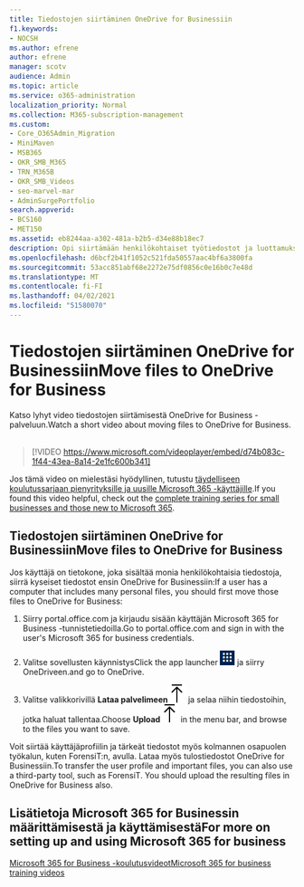 ```yaml
---
title: Tiedostojen siirtäminen OneDrive for Businessiin
f1.keywords:
- NOCSH
ms.author: efrene
author: efrene
manager: scotv
audience: Admin
ms.topic: article
ms.service: o365-administration
localization_priority: Normal
ms.collection: M365-subscription-management
ms.custom:
- Core_O365Admin_Migration
- MiniMaven
- MSB365
- OKR_SMB_M365
- TRN_M365B
- OKR_SMB_Videos
- seo-marvel-mar
- AdminSurgePortfolio
search.appverid:
- BCS160
- MET150
ms.assetid: eb8244aa-a302-481a-b2b5-d34e88b18ec7
description: Opi siirtämään henkilökohtaiset työtiedostot ja luottamukselliset yrityksen tiedostot OneDrive for Business -palveluun helposti.
ms.openlocfilehash: d6bcf2b41f1052c521fda50557aac4bf6a3800fa
ms.sourcegitcommit: 53acc851abf68e2272e75df0856c0e16b0c7e48d
ms.translationtype: MT
ms.contentlocale: fi-FI
ms.lasthandoff: 04/02/2021
ms.locfileid: "51580070"
---
```

# <a name="move-files-to-onedrive-for-business"></a><span data-ttu-id="93fe7-103">Tiedostojen siirtäminen OneDrive for Businessiin</span><span class="sxs-lookup"><span data-stu-id="93fe7-103">Move files to OneDrive for Business</span></span>

<span data-ttu-id="93fe7-104">Katso lyhyt video tiedostojen siirtämisestä OneDrive for Business -palveluun.</span><span class="sxs-lookup"><span data-stu-id="93fe7-104">Watch a short video about moving files to OneDrive for Business.</span></span><br><br>

> [!VIDEO https://www.microsoft.com/videoplayer/embed/d74b083c-1f44-43ea-8a14-2e1fc600b341] 

<span data-ttu-id="93fe7-105">Jos tämä video on mielestäsi hyödyllinen, tutustu [täydelliseen koulutussarjaan pienyrityksille ja uusille Microsoft 365 -käyttäjille](https://support.microsoft.com/office/6ab4bbcd-79cf-4000-a0bd-d42ce4d12816).</span><span class="sxs-lookup"><span data-stu-id="93fe7-105">If you found this video helpful, check out the [complete training series for small businesses and those new to Microsoft 365](https://support.microsoft.com/office/6ab4bbcd-79cf-4000-a0bd-d42ce4d12816).</span></span>


## <a name="move-files-to-onedrive-for-business"></a><span data-ttu-id="93fe7-106">Tiedostojen siirtäminen OneDrive for Businessiin</span><span class="sxs-lookup"><span data-stu-id="93fe7-106">Move files to OneDrive for Business</span></span>

<span data-ttu-id="93fe7-107">Jos käyttäjä on tietokone, joka sisältää monia henkilökohtaisia tiedostoja, siirrä kyseiset tiedostot ensin OneDrive for Businessiin:</span><span class="sxs-lookup"><span data-stu-id="93fe7-107">If a user has a computer that includes many personal files, you should first move those files to OneDrive for Business:</span></span>
  
1. <span data-ttu-id="93fe7-108">Siirry portal.office.com ja kirjaudu sisään käyttäjän Microsoft 365 for Business -tunnistetiedoilla.</span><span class="sxs-lookup"><span data-stu-id="93fe7-108">Go to portal.office.com and sign in with the user's Microsoft 365 for business credentials.</span></span>

2. <span data-ttu-id="93fe7-109">Valitse sovellusten käynnistys</span><span class="sxs-lookup"><span data-stu-id="93fe7-109">Click the app launcher</span></span> ![The app launcher icon in Office 365](../media/7502f4ec-3c9a-435d-a7b4-b9cda85189a7.png) <span data-ttu-id="93fe7-111">ja siirry OneDriveen.</span><span class="sxs-lookup"><span data-stu-id="93fe7-111">and go to OneDrive.</span></span> 
    
3. <span data-ttu-id="93fe7-112">Valitse valikkorivillä **Lataa palvelimeen**![Upload](../media/d9b963b8-10af-42e2-953d-360301b83d3c.png) ja selaa niihin tiedostoihin, jotka haluat tallentaa.</span><span class="sxs-lookup"><span data-stu-id="93fe7-112">Choose **Upload**![Upload](../media/d9b963b8-10af-42e2-953d-360301b83d3c.png) in the menu bar, and browse to the files you want to save.</span></span> 
    
<span data-ttu-id="93fe7-p101">Voit siirtää käyttäjäprofiilin ja tärkeät tiedostot myös kolmannen osapuolen työkalun, kuten ForensiT:n, avulla. Lataa myös tulostiedostot OneDrive for Businessiin.</span><span class="sxs-lookup"><span data-stu-id="93fe7-p101">To transfer the user profile and important files, you can also use a third-party tool, such as ForensiT. You should upload the resulting files in OneDrive for Business also.</span></span>
  
## <a name="for-more-on-setting-up-and-using-microsoft-365-for-business"></a><span data-ttu-id="93fe7-115">Lisätietoja Microsoft 365 for Businessin määrittämisestä ja käyttämisestä</span><span class="sxs-lookup"><span data-stu-id="93fe7-115">For more on setting up and using Microsoft 365 for business</span></span>

[<span data-ttu-id="93fe7-116">Microsoft 365 for Business -koulutusvideot</span><span class="sxs-lookup"><span data-stu-id="93fe7-116">Microsoft 365 for business training videos</span></span>](https://support.microsoft.com/office/6ab4bbcd-79cf-4000-a0bd-d42ce4d12816)
